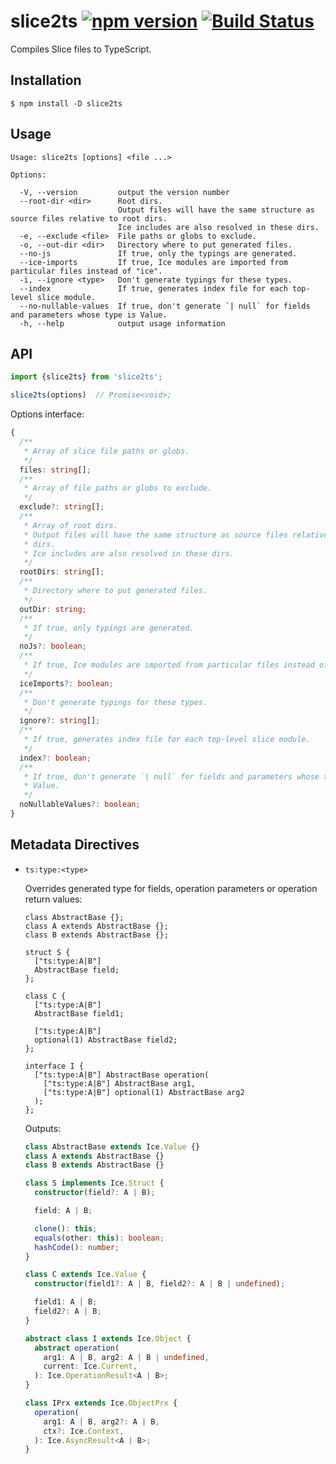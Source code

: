 # slice2ts [![npm version][npm-image]][npm-url] [![Build Status][travis-image]][travis-url]

Compiles Slice files to TypeScript.

## Installation

    $ npm install -D slice2ts

## Usage

    Usage: slice2ts [options] <file ...>

    Options:

      -V, --version         output the version number
      --root-dir <dir>      Root dirs.
                            Output files will have the same structure as source files relative to root dirs.
                            Ice includes are also resolved in these dirs.
      -e, --exclude <file>  File paths or globs to exclude.
      -o, --out-dir <dir>   Directory where to put generated files.
      --no-js               If true, only the typings are generated.
      --ice-imports         If true, Ice modules are imported from particular files instead of "ice".
      -i, --ignore <type>   Don't generate typings for these types.
      --index               If true, generates index file for each top-level slice module.
      --no-nullable-values  If true, don't generate `| null` for fields and parameters whose type is Value.
      -h, --help            output usage information

## API

```ts
import {slice2ts} from 'slice2ts';

slice2ts(options)  // Promise<void>;
```

Options interface:

```ts
{
  /**
   * Array of slice file paths or globs.
   */
  files: string[];
  /**
   * Array of file paths or globs to exclude.
   */
  exclude?: string[];
  /**
   * Array of root dirs.
   * Output files will have the same structure as source files relative to root
   * dirs.
   * Ice includes are also resolved in these dirs.
   */
  rootDirs: string[];
  /**
   * Directory where to put generated files.
   */
  outDir: string;
  /**
   * If true, only typings are generated.
   */
  noJs?: boolean;
  /**
   * If true, Ice modules are imported from particular files instead of "ice".
   */
  iceImports?: boolean;
  /**
   * Don't generate typings for these types.
   */
  ignore?: string[];
  /**
   * If true, generates index file for each top-level slice module.
   */
  index?: boolean;
  /**
   * If true, don't generate `| null` for fields and parameters whose type is
   * Value.
   */
  noNullableValues?: boolean;
}
```

## Metadata Directives

* `ts:type:<type>`

  Overrides generated type for fields, operation parameters or operation return
  values:

  ```slice
  class AbstractBase {};
  class A extends AbstractBase {};
  class B extends AbstractBase {};

  struct S {
    ["ts:type:A|B"]
    AbstractBase field;
  };

  class C {
    ["ts:type:A|B"]
    AbstractBase field1;

    ["ts:type:A|B"]
    optional(1) AbstractBase field2;
  };

  interface I {
    ["ts:type:A|B"] AbstractBase operation(
      ["ts:type:A|B"] AbstractBase arg1,
      ["ts:type:A|B"] optional(1) AbstractBase arg2
    );
  };
  ```

  Outputs:

  ```ts
  class AbstractBase extends Ice.Value {}
  class A extends AbstractBase {}
  class B extends AbstractBase {}

  class S implements Ice.Struct {
    constructor(field?: A | B);

    field: A | B;

    clone(): this;
    equals(other: this): boolean;
    hashCode(): number;
  }

  class C extends Ice.Value {
    constructor(field1?: A | B, field2?: A | B | undefined);

    field1: A | B;
    field2?: A | B;
  }

  abstract class I extends Ice.Object {
    abstract operation(
      arg1: A | B, arg2: A | B | undefined,
      current: Ice.Current,
    ): Ice.OperationResult<A | B>;
  }

  class IPrx extends Ice.ObjectPrx {
    operation(
      arg1: A | B, arg2?: A | B,
      ctx?: Ice.Context,
    ): Ice.AsyncResult<A | B>;
  }
  ```

[npm-image]: https://badge.fury.io/js/slice2ts.svg
[npm-url]: https://badge.fury.io/js/slice2ts
[travis-image]: https://travis-ci.org/aikoven/slice2ts.svg?branch=master
[travis-url]: https://travis-ci.org/aikoven/slice2ts
